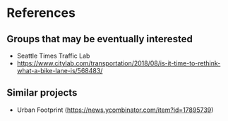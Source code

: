 # References

## Groups that may be eventually interested

- Seattle Times Traffic Lab
- https://www.citylab.com/transportation/2018/08/is-it-time-to-rethink-what-a-bike-lane-is/568483/

## Similar projects

- Urban Footprint (https://news.ycombinator.com/item?id=17895739)
